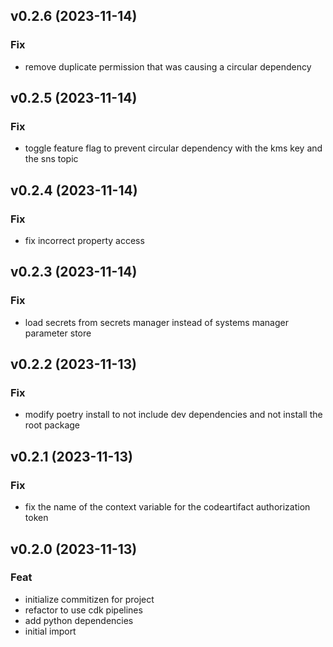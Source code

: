 ## v0.2.6 (2023-11-14)

### Fix

- remove duplicate permission that was causing a circular dependency

## v0.2.5 (2023-11-14)

### Fix

- toggle feature flag to prevent circular dependency with the kms key and the sns topic

## v0.2.4 (2023-11-14)

### Fix

- fix incorrect property access

## v0.2.3 (2023-11-14)

### Fix

- load secrets from secrets manager instead of systems manager parameter store

## v0.2.2 (2023-11-13)

### Fix

- modify poetry install to not include dev dependencies and not install the root package

## v0.2.1 (2023-11-13)

### Fix

- fix the name of the context variable for the codeartifact authorization token

## v0.2.0 (2023-11-13)

### Feat

- initialize commitizen for project
- refactor to use cdk pipelines
- add python dependencies
- initial import
